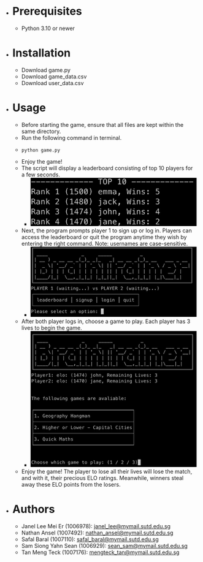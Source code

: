 - # Prerequisites
  - Python 3.10 or newer
- # Installation
  - Download game.py 
  - Download game_data.csv
  - Download user_data.csv
- # Usage
  - Before starting the game, ensure that all files are kept within the same directory. 
  - Run the following command in terminal. 
  - ```shell
    python game.py
    ```
  - Enjoy the game!
  - The script will display a leaderboard consisting of top 10 players for a few seconds.  
    - ![](readme_linked_imageleaderboard_screen.png)
  - Next, the program prompts player 1 to sign up or log in. Players can access the leaderboard or quit the program anytime they wish by entering the right command. Note: usernames are case-sensitive. 
    - ![](readme_linked_image_main_screen.png)
  - After both player logs in, choose a game to play. Each player has 3 lives to begin the game.  
    - ![](readme_linked_image_choose_game_screen.png)
  - Enjoy the game! The player to lose all their lives will lose the match, and with it, their precious ELO ratings. Meanwhile, winners steal away these ELO points from the losers.  
- # Authors
  - Janel Lee Mei Er (1006978): janel_lee@mymail.sutd.edu.sg
  - Nathan Ansel (1007492): nathan_ansel@mymail.sutd.edu.sg
  - Safal Baral (1007110): safal_baral@mymail.sutd.edu.sg
  - Sam Siong Yahn Sean (1006929): sean_sam@mymail.sutd.edu.sg
  - Tan Meng Teck (1007176): mengteck_tan@mymail.sutd.edu.sg
